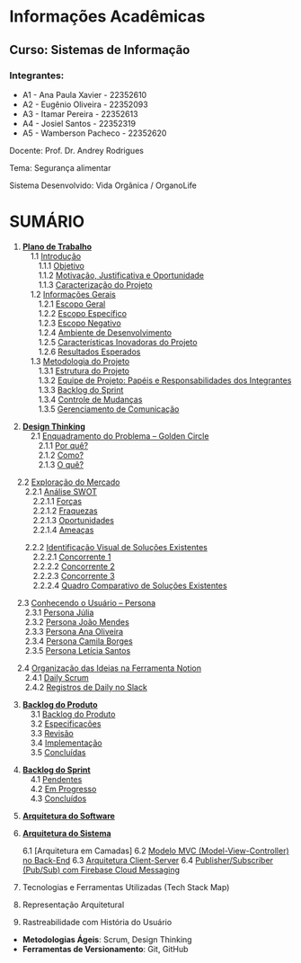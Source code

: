 # Informações Acadêmicas
## Curso: Sistemas de Informação

### Integrantes:

+ A1 - Ana Paula Xavier - 22352610
+ A2 - Eugênio Oliveira - 22352093
+ A3 - Itamar Pereira - 22352613
+ A4 - Josiel Santos - 22352319
+ A5 - Wamberson Pacheco - 22352620


Docente: Prof. Dr. Andrey Rodrigues

Tema: Segurança alimentar

Sistema Desenvolvido: Vida Orgânica / OrganoLife

# SUMÁRIO

1. [**Plano de Trabalho**](https://github.com/Pacheco-77/Projeto-Eng-Software-A/blob/main/SPRINT%2001/01%20-%20PLANO%20DE%20TRABALHO/Plano%20de%20Trabalho.md#plano-de-trabalho)  
 1.1 [Introdução](https://github.com/Pacheco-77/Projeto-Eng-Software-A/blob/main/SPRINT%2001/01%20-%20PLANO%20DE%20TRABALHO/Plano%20de%20Trabalho.md#11-introdu%C3%A7%C3%A3o)  
  1.1.1 [Objetivo](https://github.com/Pacheco-77/Projeto-Eng-Software-A/blob/main/SPRINT%2001/01%20-%20PLANO%20DE%20TRABALHO/Plano%20de%20Trabalho.md#111-objetivo)  
  1.1.2 [Motivação, Justificativa e Oportunidade](https://github.com/Pacheco-77/Projeto-Eng-Software-A/blob/main/SPRINT%2001/01%20-%20PLANO%20DE%20TRABALHO/Plano%20de%20Trabalho.md#112-motiva%C3%A7%C3%A3o-justificativa-e-oportunidade)  
  1.1.3 [Caracterização do Projeto](https://github.com/Pacheco-77/Projeto-Eng-Software-A/blob/main/SPRINT%2001/01%20-%20PLANO%20DE%20TRABALHO/Plano%20de%20Trabalho.md#113-caracteriza%C3%A7%C3%A3o-do-projeto)  
 1.2 [Informações Gerais](https://github.com/Pacheco-77/Projeto-Eng-Software-A/blob/main/SPRINT%2001/01%20-%20PLANO%20DE%20TRABALHO/Plano%20de%20Trabalho.md#12-informa%C3%A7%C3%B5es-gerais)  
  1.2.1 [Escopo Geral](https://github.com/Pacheco-77/Projeto-Eng-Software-A/blob/main/SPRINT%2001/01%20-%20PLANO%20DE%20TRABALHO/Plano%20de%20Trabalho.md#121-escopo-geral)  
  1.2.2 [Escopo Específico](https://github.com/Pacheco-77/Projeto-Eng-Software-A/blob/main/SPRINT%2001/01%20-%20PLANO%20DE%20TRABALHO/Plano%20de%20Trabalho.md#122-escopo-espec%C3%ADfico)  
  1.2.3 [Escopo Negativo](https://github.com/Pacheco-77/Projeto-Eng-Software-A/blob/main/SPRINT%2001/01%20-%20PLANO%20DE%20TRABALHO/Plano%20de%20Trabalho.md#123-escopo-negativo)  
  1.2.4 [Ambiente de Desenvolvimento](https://github.com/Pacheco-77/Projeto-Eng-Software-A/blob/main/SPRINT%2001/01%20-%20PLANO%20DE%20TRABALHO/Plano%20de%20Trabalho.md#124-ambiente-de-desenvolvimento)  
  1.2.5 [Características Inovadoras do Projeto](https://github.com/Pacheco-77/Projeto-Eng-Software-A/blob/main/SPRINT%2001/01%20-%20PLANO%20DE%20TRABALHO/Plano%20de%20Trabalho.md#125-caracter%C3%ADsticas-inovadoras-do-projeto)  
  1.2.6 [Resultados Esperados](https://github.com/Pacheco-77/Projeto-Eng-Software-A/blob/main/SPRINT%2001/01%20-%20PLANO%20DE%20TRABALHO/Plano%20de%20Trabalho.md#126-resultados-esperados)  
 1.3 [Metodologia do Projeto](https://github.com/Pacheco-77/Projeto-Eng-Software-A/blob/main/SPRINT%2001/01%20-%20PLANO%20DE%20TRABALHO/Plano%20de%20Trabalho.md#13-metodologia-do-projeto)  
  1.3.1 [Estrutura do Projeto](https://github.com/Pacheco-77/Projeto-Eng-Software-A/blob/main/SPRINT%2001/01%20-%20PLANO%20DE%20TRABALHO/Plano%20de%20Trabalho.md#131-estrutura-do-projeto)  
  1.3.2 [Equipe de Projeto: Papéis e Responsabilidades dos Integrantes](https://github.com/Pacheco-77/Projeto-Eng-Software-A/blob/main/SPRINT%2001/01%20-%20PLANO%20DE%20TRABALHO/Plano%20de%20Trabalho.md#132-equipe-de-projeto-pap%C3%A9is-e-responsabilidades-dos-integrantes)  
  1.3.3 [Backlog do Sprint](https://github.com/Pacheco-77/Projeto-Eng-Software-A/blob/main/SPRINT%2001/01%20-%20PLANO%20DE%20TRABALHO/Plano%20de%20Trabalho.md#133-backlog-do-sprint)  
  1.3.4 [Controle de Mudanças](https://github.com/Pacheco-77/Projeto-Eng-Software-A/blob/main/SPRINT%2001/01%20-%20PLANO%20DE%20TRABALHO/Plano%20de%20Trabalho.md#134-controle-de-mudan%C3%A7as)  
  1.3.5 [Gerenciamento de Comunicação](https://github.com/Pacheco-77/Projeto-Eng-Software-A/blob/main/SPRINT%2001/01%20-%20PLANO%20DE%20TRABALHO/Plano%20de%20Trabalho.md#135-gerenciamento-de-comunica%C3%A7%C3%A3o)  

2. [**Design Thinking**](https://github.com/Pacheco-77/Projeto-Eng-Software-A/tree/main/SPRINT%2001/02%20-%20DESIGN%20THINKING)  
 2.1 [Enquadramento do Problema – Golden Circle](https://github.com/Pacheco-77/Projeto-Eng-Software-A/blob/main/SPRINT%2001/02%20-%20DESIGN%20THINKING/FASE%201%20-%20INSPIRA%C3%87%C3%83O/01.%20Golden%20Circle%20-%20Enquadramento%20do%20Problema.md)  
  2.1.1 [Por quê?](https://github.com/Pacheco-77/Projeto-Eng-Software-A/blob/main/SPRINT%2001/02%20-%20DESIGN%20THINKING/FASE%201%20-%20INSPIRA%C3%87%C3%83O/2.1%20Golden%20Circle%20-%20Enquadramento%20do%20Problema.md#por-qu%C3%AA)  
  2.1.2 [Como?](https://github.com/Pacheco-77/Projeto-Eng-Software-A/blob/main/SPRINT%2001/02%20-%20DESIGN%20THINKING/FASE%201%20-%20INSPIRA%C3%87%C3%83O/2.1%20Golden%20Circle%20-%20Enquadramento%20do%20Problema.md#como)  
  2.1.3 [O quê?](https://github.com/Pacheco-77/Projeto-Eng-Software-A/blob/main/SPRINT%2001/02%20-%20DESIGN%20THINKING/FASE%201%20-%20INSPIRA%C3%87%C3%83O/2.1%20Golden%20Circle%20-%20Enquadramento%20do%20Problema.md#o-qu%C3%AA)  

 2.2 [Exploração do Mercado](https://github.com/Pacheco-77/Projeto-Eng-Software-A/blob/main/SPRINT%2001/02%20-%20DESIGN%20THINKING/FASE%201%20-%20INSPIRA%C3%87%C3%83O/2.2%20Explora%C3%A7%C3%A3o%20do%20Mercado.md#:~:text=2.2-,Explora%C3%A7%C3%A3o%20do%20Mercado.md,-Latest%20commit)  
  2.2.1 [Análise SWOT](https://github.com/Pacheco-77/Projeto-Eng-Software-A/blob/main/SPRINT%2001/02%20-%20DESIGN%20THINKING/FASE%201%20-%20INSPIRA%C3%87%C3%83O/2.2%20Explora%C3%A7%C3%A3o%20do%20Mercado.md#:~:text=A)  
   2.2.1.1 [Forças](https://github.com/Pacheco-77/Projeto-Eng-Software-A/blob/main/SPRINT%2001/02%20-%20DESIGN%20THINKING/FASE%201%20-%20INSPIRA%C3%87%C3%83O/2.2%20Explora%C3%A7%C3%A3o%20do%20Mercado.md#for%C3%A7as)  
   2.2.1.2 [Fraquezas](https://github.com/Pacheco-77/Projeto-Eng-Software-A/blob/main/SPRINT%2001/02%20-%20DESIGN%20THINKING/FASE%201%20-%20INSPIRA%C3%87%C3%83O/2.2%20Explora%C3%A7%C3%A3o%20do%20Mercado.md#fraquezas)  
   2.2.1.3 [Oportunidades](https://github.com/Pacheco-77/Projeto-Eng-Software-A/blob/main/SPRINT%2001/02%20-%20DESIGN%20THINKING/FASE%201%20-%20INSPIRA%C3%87%C3%83O/2.2%20Explora%C3%A7%C3%A3o%20do%20Mercado.md#oportunidades)  
   2.2.1.4 [Ameaças](https://github.com/Pacheco-77/Projeto-Eng-Software-A/blob/main/SPRINT%2001/02%20-%20DESIGN%20THINKING/FASE%201%20-%20INSPIRA%C3%87%C3%83O/2.2%20Explora%C3%A7%C3%A3o%20do%20Mercado.md#amea%C3%A7as)  

  2.2.2 [Identificação Visual de Soluções Existentes](https://github.com/Pacheco-77/Projeto-Eng-Software-A/blob/main/SPRINT%2001/02%20-%20DESIGN%20THINKING/FASE%201%20-%20INSPIRA%C3%87%C3%83O/2.2%20Explora%C3%A7%C3%A3o%20do%20Mercado.md#b-identifica%C3%A7%C3%A3o-visual-de-solu%C3%A7%C3%B5es-existentes)  
   2.2.2.1 [Concorrente 1](https://github.com/Pacheco-77/Projeto-Eng-Software-A/blob/main/SPRINT%2001/02%20-%20DESIGN%20THINKING/FASE%201%20-%20INSPIRA%C3%87%C3%83O/2.2%20Explora%C3%A7%C3%A3o%20do%20Mercado.md#concorrente-1)  
   2.2.2.2 [Concorrente 2](https://github.com/Pacheco-77/Projeto-Eng-Software-A/blob/main/SPRINT%2001/02%20-%20DESIGN%20THINKING/FASE%201%20-%20INSPIRA%C3%87%C3%83O/2.2%20Explora%C3%A7%C3%A3o%20do%20Mercado.md#concorrente-2)  
   2.2.2.3 [Concorrente 3](https://github.com/Pacheco-77/Projeto-Eng-Software-A/blob/main/SPRINT%2001/02%20-%20DESIGN%20THINKING/FASE%201%20-%20INSPIRA%C3%87%C3%83O/2.2%20Explora%C3%A7%C3%A3o%20do%20Mercado.md#concorrente-3)  
   2.2.2.4 [Quadro Comparativo de Soluções Existentes](https://github.com/Pacheco-77/Projeto-Eng-Software-A/blob/main/SPRINT%2001/02%20-%20DESIGN%20THINKING/FASE%201%20-%20INSPIRA%C3%87%C3%83O/2.2%20Explora%C3%A7%C3%A3o%20do%20Mercado.md#c-quadro-comparativo-de-solu%C3%A7%C3%B5es-existentes)  

 2.3 [Conhecendo o Usuário – Persona](https://github.com/Pacheco-77/Projeto-Eng-Software-A/blob/main/SPRINT%2001/02%20-%20DESIGN%20THINKING/FASE%201%20-%20INSPIRA%C3%87%C3%83O/2.3%20Personas%20-%20Conhecendo%20o%20Usu%C3%A1rio.md#conhecendo-o-usu%C3%A1rio--persona)  
  2.3.1 [Persona Júlia](https://github.com/Pacheco-77/Projeto-Eng-Software-A/blob/main/SPRINT%2001/02%20-%20DESIGN%20THINKING/FASE%201%20-%20INSPIRA%C3%87%C3%83O/2.3%20Personas%20-%20Conhecendo%20o%20Usu%C3%A1rio.md#persona-j%C3%BAlia)  
  2.3.2 [Persona João Mendes](https://github.com/Pacheco-77/Projeto-Eng-Software-A/blob/main/SPRINT%2001/02%20-%20DESIGN%20THINKING/FASE%201%20-%20INSPIRA%C3%87%C3%83O/2.3%20Personas%20-%20Conhecendo%20o%20Usu%C3%A1rio.md#persona-jo%C3%A3o-mendes)  
  2.3.3 [Persona Ana Oliveira](https://github.com/Pacheco-77/Projeto-Eng-Software-A/blob/main/SPRINT%2001/02%20-%20DESIGN%20THINKING/FASE%201%20-%20INSPIRA%C3%87%C3%83O/2.3%20Personas%20-%20Conhecendo%20o%20Usu%C3%A1rio.md#persona-ana-oliveira)  
  2.3.4 [Persona Camila Borges](https://github.com/Pacheco-77/Projeto-Eng-Software-A/blob/main/SPRINT%2001/02%20-%20DESIGN%20THINKING/FASE%201%20-%20INSPIRA%C3%87%C3%83O/2.3%20Personas%20-%20Conhecendo%20o%20Usu%C3%A1rio.md#persona-camila-borges)  
  2.3.5 [Persona Letícia Santos](https://github.com/Pacheco-77/Projeto-Eng-Software-A/blob/main/SPRINT%2001/02%20-%20DESIGN%20THINKING/FASE%201%20-%20INSPIRA%C3%87%C3%83O/2.3%20Personas%20-%20Conhecendo%20o%20Usu%C3%A1rio.md#persona-let%C3%ADcia-santos)  

 2.4 [Organização das Ideias na Ferramenta Notion](https://github.com/Pacheco-77/Projeto-Eng-Software-A/blob/main/DAILYS/Daily%20Scrum.md#:~:text=Organiza%C3%A7%C3%A3o%20das%20ideias%20na%20ferramenta%20Notion)  
  2.4.1 [Daily Scrum](https://www.notion.so/1d0680faee8980bbb43ce5377d062fd2?v=1d7680faee8980d3a9e8000cbdce6d3b#:~:text=Adicionar%20descri%C3%A7%C3%A3o-,Daily%20Scrum,-Daily%20Scrum)  
  2.4.2 [Registros de Daily no Slack](https://app.slack.com/huddle/T08NMM3SMQT/C08NMM41EDR)  

 3. [**Backlog do Produto**](https://github.com/users/Pacheco-77/projects/2#:~:text=Descartar-,Backlog%20do%20Produto,-24)  
 3.1 [Backlog do Produto](https://github.com/users/Pacheco-77/projects/2#:~:text=Descartar-,Backlog%20do%20Produto,-24)  
 3.2 [Especificações](https://github.com/users/Pacheco-77/projects/2#:~:text=dos%20melhores%20descontos.-,Especifica%C3%A7%C3%A3o,-10)  
 3.3 [Revisão](https://github.com/users/Pacheco-77/projects/2#:~:text=entrega%20da%20compra.-,Revis%C3%A3o,-0)  
 3.4 [Implementação](https://github.com/users/Pacheco-77/projects/2#:~:text=tarefas%20em%20andamento-,Implementa%C3%A7%C3%A3o,-0)  
 3.5 [Concluídas](https://github.com/users/Pacheco-77/projects/2#:~:text=sprint%20foi%20conclu%C3%ADdo.-,Conclu%C3%ADdas,-0)  

 4. [**Backlog do Sprint**](https://github.com/users/Pacheco-77/projects/3)  
 4.1 [Pendentes](https://github.com/users/Pacheco-77/projects/3/views/1#:~:text=Descartar-,PENDENTES,-0)  
 4.2 [Em Progresso](https://github.com/users/Pacheco-77/projects/3/views/1#:~:text=est%C3%A3o%20em%20processamento-,EM%20PROGRESSO,-0)  
 4.3 [Concluídos](https://github.com/users/Pacheco-77/projects/3/views/1#:~:text=sendo%20trabalhado%20ativamente-,CONCLU%C3%8DDO,-12)

5. [**Arquitetura do Software**](https://github.com/Pacheco-77/Projeto-Eng-Software-A/blob/main/SPRINT%2002/05-%20ARQUITETURA%20DO%20SOFTWARE/Arquitetura%20do%20Software.md#5--arquitetura-do-software)

6. [**Arquitetura do Sistema**](https://github.com/Pacheco-77/Projeto-Eng-Software-A/blob/main/SPRINT%2002/06-%20ESCOLHA%20DE%20PADROES%20ARQUITETURAIS/Escolha%20de%20Padroes%20Arquiteturais.md#6-arquitetura-do-sistema)
   
   6.1 [Arquitetura em Camadas]
   6.2 [Modelo MVC (Model-View-Controller) no Back-End](https://github.com/Pacheco-77/Projeto-Eng-Software-A/blob/main/SPRINT%2002/06-%20ESCOLHA%20DE%20PADROES%20ARQUITETURAIS/Escolha%20de%20Padroes%20Arquiteturais.md#62-modelo-mvc-model-view-controller-no-back-end)
   6.3 [Arquitetura Client-Server](https://github.com/Pacheco-77/Projeto-Eng-Software-A/blob/main/SPRINT%2002/06-%20ESCOLHA%20DE%20PADROES%20ARQUITETURAIS/Escolha%20de%20Padroes%20Arquiteturais.md#63-arquitetura-client-server)
   6.4 [Publisher/Subscriber (Pub/Sub) com Firebase Cloud Messaging](https://github.com/Pacheco-77/Projeto-Eng-Software-A/blob/main/SPRINT%2002/06-%20ESCOLHA%20DE%20PADROES%20ARQUITETURAIS/Escolha%20de%20Padroes%20Arquiteturais.md#64-publishersubscriber-pubsub-com-firebase-cloud-messaging)

7. Tecnologias e Ferramentas Utilizadas (Tech Stack Map)
8. Representação Arquitetural
9. Rastreabilidade com História do Usuário 
- **Metodologias Ágeis**: Scrum, Design Thinking
- **Ferramentas de Versionamento**: Git, GitHub


